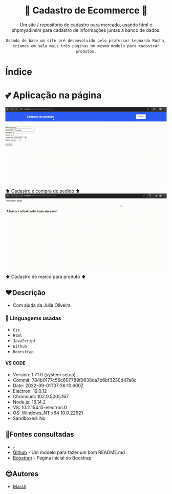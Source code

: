 <h1 align="center">🛒 Cadastro de Ecommerce 🛒</h1>
<p align="center">Um site / repositório de cadastro para mercado, usando html e phpmyadimim para cadastro de informações juntas a banco de dados.</p>
<p align="center"><code>Usando de base um site pré desenvolvido pelo professor Leonardo Rocha, criamos em sala mais três páginas no mesmo modelo para cadastrar produtos,</code>

# Índice


# 💕 Aplicação na página

![Cadastro e compra de pedido"a"](gifCad.gif)
⬆️ Cadastro e compra de pedido ⬆️
![Cadastro de marca para produto](registro-marca.gif)
⬆️ Cadastro de marca para produto ⬆️

## ❤️Descrição

- Com ajuda da Julia Oliveira

### 💖 Linguagems usadas
- ``Css``
- ``Html``
- ``JavaScript``
- ``Github``
- ``Bootstrap``
#### VS CODE
- Version: 1.71.0 (system setup)
- Commit: 784b0177c56c607789f9638da7b6bf3230d47a8c
- Date: 2022-09-01T07:36:10.600Z
- Electron: 19.0.12
- Chromium: 102.0.5005.167
- Node.js: 16.14.2
- V8: 10.2.154.15-electron.0
- OS: Windows_NT x64 10.0.22621
- Sandboxed: No
## 🥰Fontes consultadas

* []() - 
* [Github](https://gist.github.com/lohhans/f8da0b147550df3f96914d3797e9fb89) - Um modelo para fazer um bom README.md
* [Boostrap](https://getbootstrap.com/) - Pagina inicial do Boostrap

## 😍Autores
* [Marsh](https://github.com/MarshyyUWU)

